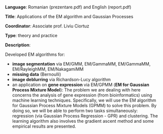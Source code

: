 **Language**: Romanian (prezentare.pdf) and English (report.pdf)

**Title**: Applications of the EM algorithm and Gaussian Processes

**Coordinator**: Associate prof. Liviu Ciortuz

**Type**: theory and practice

**Description**:

Developed EM algorithms for:
- **image segmentation** via EM/GMM, EM/GammaMM, EM/GammaMM, EM/RayleighMM, EM/NakagamiMM
- **missing data** (Bernoulli)
- **image deblurring** via Richardson-Lucy algorithm
- an application on **gene expression** via EM/GPMM (**EM for Gaussian Process Mixture Model**): The problem we are dealing with here concerns the analysis of gene expression (from bioinformatics) using machine learning techniques. Specifically, we will use the EM algorithm for Gaussian Process Mixture Models (GPMM) to solve this problem. By doing so, we will be able to perform two tasks simultaneously: regression (via Gaussian Process Regression - GPR) and clustering. The learning algorithm also involves the gradient ascent method and some empirical results are presented.
